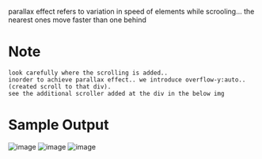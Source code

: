 parallax effect refers to variation in speed of elements while scrooling...
    the nearest ones move faster than one behind

# Note 
    look carefully where the scrolling is added..
    inorder to achieve parallax effect.. we introduce overflow-y:auto..(created scroll to that div).
    see the additional scroller added at the div in the below img

# Sample Output
![image](https://github.com/user-attachments/assets/710b78bd-f1de-4849-a15a-5dbe1d321608)
![image](https://github.com/user-attachments/assets/535b53a2-787b-472e-b099-db7938e8b561)
![image](https://github.com/user-attachments/assets/e438654f-0b2f-4132-889b-783525f3ab4f)
